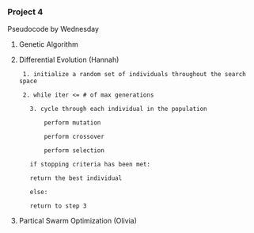 ### Project 4 

Pseudocode by Wednesday 

1. Genetic Algorithm 
2. Differential Evolution (Hannah)

        1. initialize a random set of individuals throughout the search space

        2. while iter <= # of max generations

          3. cycle through each individual in the population
  
              perform mutation
    
              perform crossover
    
              perform selection
    
          if stopping criteria has been met:
  
          return the best individual
    
          else:
  
          return to step 3


3. Partical Swarm Optimization (Olivia)
